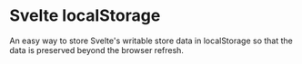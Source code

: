 # Svelte localStorage

An easy way to store Svelte's writable store data in localStorage so that the data is preserved beyond the browser refresh.
